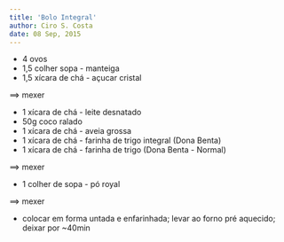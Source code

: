 ```yaml
---
title: 'Bolo Integral'
author: Ciro S. Costa
date: 08 Sep, 2015
---
```


- 4 ovos
- 1,5 colher sopa   - manteiga
- 1,5 xícara de chá - açucar cristal

==> mexer

- 1 xícara de chá - leite desnatado
- 50g coco ralado
- 1 xícara de chá - aveia grossa
- 1 xícara de chá - farinha de trigo integral (Dona Benta)
- 1 xícara de chá - farinha de trigo (Dona Benta - Normal)

==> mexer

- 1 colher de sopa -  pó royal

==> mexer

- colocar em forma untada e enfarinhada; levar ao forno pré aquecido; deixar por ~40min
